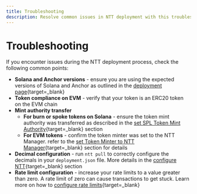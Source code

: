 ```yaml
---
title: Troubleshooting
description: Resolve common issues in NTT deployment with this troubleshooting guide covering Solana, EVM, mint authority, decimals, and rate limits.
---
```


# Troubleshooting

If you encounter issues during the NTT deployment process, check the following common points:

- **Solana and Anchor versions** - ensure you are using the expected versions of Solana and Anchor as outlined in the [deployment page](/docs/build/contract-integrations/native-token-transfers/deployment-process/deploy-to-solana/#install-dependencies){target=\_blank}
- **Token compliance on EVM** - verify that your token is an ERC20 token on the EVM chain
- **Mint authority transfer**
    - **For burn or spoke tokens on Solana** - ensure the token mint authority was transferred as described in the [set SPL Token Mint Authority](/docs/build/contract-integrations/native-token-transfers/deployment-process/deploy-to-solana/#set-spl-token-mint-authority){target=\_blank} section
    - **For EVM tokens** - confirm the token minter was set to the NTT Manager. refer to the [set Token Minter to NTT Manager](/docs/build/contract-integrations/native-token-transfers/deployment-process/deploy-to-evm/#set-token-minter-to-ntt-manager){target=\_blank} section for details
- **Decimal configuration** - run `ntt pull` to correctly configure the decimals in your `deployment.json` file. More details in the [configure NTT](/docs/build/contract-integrations/native-token-transfers/deployment-process/deploy-to-solana/#configure-ntt){target=\_blank} section
- **Rate limit configuration** - increase your rate limits to a value greater than zero. A rate limit of zero can cause transactions to get stuck. Learn more on how to [configure rate limits](/docs/build/contract-integrations/native-token-transfers/deployment-process/deploy-to-evm/#configure-ntt){target=\_blank}


